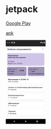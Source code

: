 # jetpack
[Google Play](https://play.google.com/store/apps/details?id=ru.healthy "gplay")

[apk](https://github.com/mobiskif/jetpack/blob/v79/app/release/app-release.apk "APK")

<img src="./Screen.png" width="25%"/>

